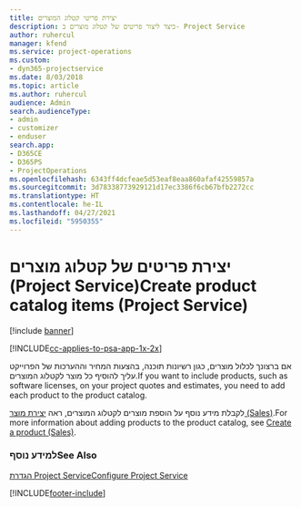 ```yaml
---
title: יצירת פריטי קטלוג המוצרים
description: כיצד ליצור פריטים של קטלוג מוצרים ב- Project Service
author: ruhercul
manager: kfend
ms.service: project-operations
ms.custom:
- dyn365-projectservice
ms.date: 8/03/2018
ms.topic: article
ms.author: ruhercul
audience: Admin
search.audienceType:
- admin
- customizer
- enduser
search.app:
- D365CE
- D365PS
- ProjectOperations
ms.openlocfilehash: 6343ff4dcfeae5d53eaf8eaa860afaf42559857a
ms.sourcegitcommit: 3d78338773929121d17ec3386f6cb67bfb2272cc
ms.translationtype: HT
ms.contentlocale: he-IL
ms.lasthandoff: 04/27/2021
ms.locfileid: "5950355"
---
```

# <a name="create-product-catalog-items-project-service"></a><span data-ttu-id="ccc4d-103">יצירת פריטים של קטלוג מוצרים (Project Service)</span><span class="sxs-lookup"><span data-stu-id="ccc4d-103">Create product catalog items (Project Service)</span></span>

[!include [banner](../includes/psa-now-project-operations.md)]

[!INCLUDE[cc-applies-to-psa-app-1x-2x](../includes/cc-applies-to-psa-app-1x-2x.md)]

<span data-ttu-id="ccc4d-104">אם ברצונך לכלול מוצרים, כגון רשיונות תוכנה, בהצעות המחיר וההערכות של הפרוייקט עליך להוסיף כל מוצר לקטלוג המוצרים.</span><span class="sxs-lookup"><span data-stu-id="ccc4d-104">If you want to include products, such as software licenses, on your project quotes and estimates, you need to add each product to the product catalog.</span></span>  
  
 <span data-ttu-id="ccc4d-105">לקבלת מידע נוסף על הוספת מוצרים לקטלוג המוצרים, ראה [יצירת מוצר (Sales)](/dynamics365/sales-enterprise/create-product-sales).</span><span class="sxs-lookup"><span data-stu-id="ccc4d-105">For more information about adding products to the product catalog, see [Create a product (Sales)](/dynamics365/sales-enterprise/create-product-sales).</span></span>  
  
### <a name="see-also"></a><span data-ttu-id="ccc4d-106">למידע נוסף</span><span class="sxs-lookup"><span data-stu-id="ccc4d-106">See Also</span></span>  
 [<span data-ttu-id="ccc4d-107">הגדרת Project Service</span><span class="sxs-lookup"><span data-stu-id="ccc4d-107">Configure Project Service</span></span>](../psa/configure.md)


[!INCLUDE[footer-include](../includes/footer-banner.md)]